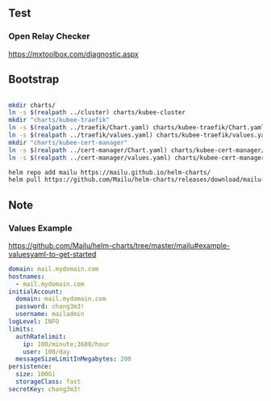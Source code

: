 

## Test
### Open Relay Checker

https://mxtoolbox.com/diagnostic.aspx


## Bootstrap

```bash

mkdir charts/
ln -s $(realpath ../cluster) charts/kubee-cluster
mkdir "charts/kubee-traefik"
ln -s $(realpath ../traefik/Chart.yaml) charts/kubee-traefik/Chart.yaml
ln -s $(realpath ../traefik/values.yaml) charts/kubee-traefik/values.yaml
mkdir "charts/kubee-cert-manager"
ln -s $(realpath ../cert-manager/Chart.yaml) charts/kubee-cert-manager/Chart.yaml
ln -s $(realpath ../cert-manager/values.yaml) charts/kubee-cert-manager/values.yaml

helm repo add mailu https://mailu.github.io/helm-charts/
helm pull https://github.com/Mailu/helm-charts/releases/download/mailu-2.1.2/mailu-2.1.2.tgz -d charts --untar
```

## Note
### Values Example

https://github.com/Mailu/helm-charts/tree/master/mailu#example-valuesyaml-to-get-started
```yaml
domain: mail.mydomain.com
hostnames:
  - mail.mydomain.com
initialAccount:
  domain: mail.mydomain.com
  password: chang3m3!
  username: mailadmin
logLevel: INFO
limits:
  authRatelimit:
    ip: 100/minute;3600/hour
    user: 100/day
  messageSizeLimitInMegabytes: 200
persistence:
  size: 100Gi
  storageClass: fast
secretKey: chang3m3!
```